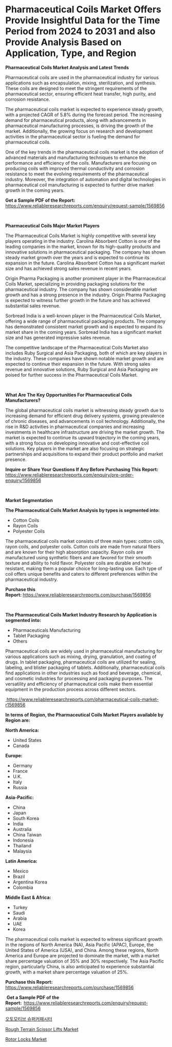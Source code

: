 <p><h1>Pharmaceutical Coils Market Offers Provide Insightful Data for the Time Period from 2024 to 2031 and also Provide Analysis Based on Application, Type, and Region</h1></p><p><strong>Pharmaceutical Coils Market Analysis and Latest Trends</strong></p>
<p><p>Pharmaceutical coils are used in the pharmaceutical industry for various applications such as encapsulation, mixing, sterilization, and synthesis. These coils are designed to meet the stringent requirements of the pharmaceutical sector, ensuring efficient heat transfer, high purity, and corrosion resistance.</p><p>The pharmaceutical coils market is expected to experience steady growth, with a projected CAGR of 5.8% during the forecast period. The increasing demand for pharmaceutical products, along with advancements in pharmaceutical manufacturing processes, is driving the growth of the market. Additionally, the growing focus on research and development activities in the pharmaceutical sector is fueling the demand for pharmaceutical coils.</p><p>One of the key trends in the pharmaceutical coils market is the adoption of advanced materials and manufacturing techniques to enhance the performance and efficiency of the coils. Manufacturers are focusing on producing coils with improved thermal conductivity and corrosion resistance to meet the evolving requirements of the pharmaceutical industry. Moreover, the integration of automation and digital technologies in pharmaceutical coil manufacturing is expected to further drive market growth in the coming years.</p></p>
<p><strong>Get a Sample PDF of the Report:&nbsp;</strong> <a href="https://www.reliableresearchreports.com/enquiry/request-sample/1569856">https://www.reliableresearchreports.com/enquiry/request-sample/1569856</a></p>
<p>&nbsp;</p>
<p><strong>Pharmaceutical Coils Major Market Players</strong></p>
<p><p>The Pharmaceutical Coils Market is highly competitive with several key players operating in the industry. Carolina Absorbent Cotton is one of the leading companies in the market, known for its high-quality products and innovative solutions in pharmaceutical packaging. The company has shown steady market growth over the years and is expected to continue its expansion in the future. Carolina Absorbent Cotton has a significant market size and has achieved strong sales revenue in recent years.</p><p>Origin Pharma Packaging is another prominent player in the Pharmaceutical Coils Market, specializing in providing packaging solutions for the pharmaceutical industry. The company has shown considerable market growth and has a strong presence in the industry. Origin Pharma Packaging is expected to witness further growth in the future and has achieved substantial sales revenue.</p><p>Sorbread India is a well-known player in the Pharmaceutical Coils Market, offering a wide range of pharmaceutical packaging products. The company has demonstrated consistent market growth and is expected to expand its market share in the coming years. Sorbread India has a significant market size and has generated impressive sales revenue.</p><p>The competitive landscape of the Pharmaceutical Coils Market also includes Ruby Surgical and Asia Packaging, both of which are key players in the industry. These companies have shown notable market growth and are expected to continue their expansion in the future. With strong sales revenue and innovative solutions, Ruby Surgical and Asia Packaging are poised for further success in the Pharmaceutical Coils Market.</p></p>
<p>&nbsp;</p>
<p><strong>What Are The Key Opportunities For Pharmaceutical Coils Manufacturers?</strong></p>
<p><p>The global pharmaceutical coils market is witnessing steady growth due to increasing demand for efficient drug delivery systems, growing prevalence of chronic diseases, and advancements in coil technology. Additionally, the rise in R&D activities in pharmaceutical companies and increasing investments in healthcare infrastructure are driving the market growth. The market is expected to continue its upward trajectory in the coming years, with a strong focus on developing innovative and cost-effective coil solutions. Key players in the market are also focusing on strategic partnerships and acquisitions to expand their product portfolio and market presence.</p></p>
<p><strong>Inquire or Share Your Questions If Any Before Purchasing This Report:</strong> <a href="https://www.reliableresearchreports.com/enquiry/pre-order-enquiry/1569856">https://www.reliableresearchreports.com/enquiry/pre-order-enquiry/1569856</a></p>
<p>&nbsp;</p>
<p><strong>Market Segmentation</strong></p>
<p><strong>The Pharmaceutical Coils Market Analysis by types is segmented into:</strong></p>
<p><ul><li>Cotton Coils</li><li>Rayon Coils</li><li>Polyester Coils</li></ul></p>
<p><p>The pharmaceutical coils market consists of three main types: cotton coils, rayon coils, and polyester coils. Cotton coils are made from natural fibers and are known for their high absorption capacity. Rayon coils are manufactured using synthetic fibers and are favored for their smooth texture and ability to hold flavor. Polyester coils are durable and heat-resistant, making them a popular choice for long-lasting use. Each type of coil offers unique benefits and caters to different preferences within the pharmaceutical industry.</p></p>
<p><strong>Purchase this Report:&nbsp;</strong><a href="https://www.reliableresearchreports.com/purchase/1569856">https://www.reliableresearchreports.com/purchase/1569856</a></p>
<p>&nbsp;</p>
<p><strong>The Pharmaceutical Coils Market Industry Research by Application is segmented into:</strong></p>
<p><ul><li>Pharmaceuticals Manufacturing</li><li>Tablet Packaging</li><li>Others</li></ul></p>
<p><p>Pharmaceutical coils are widely used in pharmaceutical manufacturing for various applications such as mixing, drying, granulation, and coating of drugs. In tablet packaging, pharmaceutical coils are utilized for sealing, labeling, and blister packaging of tablets. Additionally, pharmaceutical coils find applications in other industries such as food and beverage, chemical, and cosmetic industries for processing and packaging purposes. The versatility and efficiency of pharmaceutical coils make them essential equipment in the production process across different sectors.</p></p>
<p><a href="https://www.reliableresearchreports.com/pharmaceutical-coils-market-r1569856">&nbsp;https://www.reliableresearchreports.com/pharmaceutical-coils-market-r1569856</a></p>
<p><strong>In terms of Region, the Pharmaceutical Coils Market Players available by Region are:</strong></p>
<p>
    <p> <strong> North America: </strong>
        <ul>
            <li>United States</li>
            <li>Canada</li>
        </ul>
        </p> 
    <p> <strong> Europe: </strong>
        <ul>
            <li>Germany</li>
            <li>France</li>
            <li>U.K.</li>
            <li>Italy</li>
            <li>Russia</li>
        </ul>
        </p> 
    <p> <strong> Asia-Pacific: </strong>
        <ul>
            <li>China</li>
            <li>Japan</li>
            <li>South Korea</li>
            <li>India</li>
            <li>Australia</li>
            <li>China Taiwan</li>
            <li>Indonesia</li>
            <li>Thailand</li>
            <li>Malaysia</li>
        </ul>
        </p> 
    <p> <strong> Latin America: </strong>
        <ul>
            <li>Mexico</li>
            <li>Brazil</li>
            <li>Argentina Korea</li>
            <li>Colombia</li>
        </ul>
        </p> 
    <p> <strong> Middle East & Africa: </strong>
        <ul>
            <li>Turkey</li>
            <li>Saudi</li>
            <li>Arabia</li>
            <li>UAE</li>
            <li>Korea</li>
        </ul>
    </p>
    </p>
<p><p>The pharmaceutical coils market is expected to witness significant growth in the regions of North America (NA), Asia Pacific (APAC), Europe, the United States of America (USA), and China. Among these regions, North America and Europe are projected to dominate the market, with a market share percentage valuation of 35% and 30% respectively. The Asia Pacific region, particularly China, is also anticipated to experience substantial growth, with a market share percentage valuation of 25%.</p></p>
<p><strong>Purchase this Report: </strong><a href="https://www.reliableresearchreports.com/purchase/1569856">https://www.reliableresearchreports.com/purchase/1569856</a></p>
<p>&nbsp;<strong>Get a Sample PDF of the Report:&nbsp;&nbsp;</strong><a href="https://www.reliableresearchreports.com/enquiry/request-sample/1569856">https://www.reliableresearchreports.com/enquiry/request-sample/1569856</a></p>
<p><strong></strong></p>
<p><p><a href="https://github.com/msujons1512/Market-Research-Report-List-1/blob/main/2183045103434.md">오토모티브 슈퍼커패시터</a></p><p><a href="https://github.com/kathiaseamanalvaradovlprc2h/Market-Research-Report-List-2/blob/main/rough-terrain-scissor-lifts-market.md">Rough Terrain Scissor Lifts Market</a></p><p><a href="https://github.com/wusalecollins540tpqoz/Market-Research-Report-List-2/blob/main/rotor-locks-market.md">Rotor Locks Market</a></p></p>